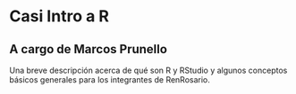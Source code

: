 # Casi Intro a R

## A cargo de Marcos Prunello

Una breve descripción acerca de qué son R y RStudio y algunos conceptos básicos generales para los integrantes de RenRosario.
